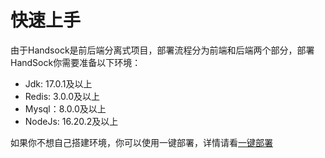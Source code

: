 # 快速上手

由于Handsock是前后端分离式项目，部署流程分为前端和后端两个部分，部署HandSock你需要准备以下环境：

- Jdk: 17.0.1及以上
- Redis: 3.0.0及以上
- Mysql：8.0.0及以上
- NodeJs: 16.20.2及以上

如果你不想自己搭建环境，你可以使用一键部署，详情请看[一键部署](docker-depoly.md)